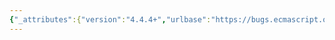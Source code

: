 ```yaml
---
{"_attributes":{"version":"4.4.4+","urlbase":"https://bugs.ecmascript.org/","maintainer":"dherman@mozilla.com"},"bug":{"bug_id":999,"creation_ts":"2012-11-23 15:22:00 -0800","short_desc":"Runtime Semantics: GetTemplateCallSite Abstract Operation bold \"and\"","delta_ts":"2012-12-21 18:08:41 -0800","product":"Draft for 6th Edition","component":"editorial issue","version":"Rev 12: November 22, 2012 Draft","rep_platform":"All","op_sys":"All","bug_status":"RESOLVED","resolution":"FIXED","priority":"Normal","bug_severity":"enhancement","everconfirmed":true,"reporter":{"uid":"waldron.rick","name":"Rick Waldron"},"assigned_to":{"uid":"allen","name":"Allen Wirfs-Brock"},"cc":"waldron.rick","long_desc":[{"commentid":2724,"comment_count":0,"who":{"uid":"waldron.rick","name":"Rick Waldron"},"bug_when":"2012-11-23 15:22:53 -0800","thetext":"The word \"and\" appears in bold twice"},{"commentid":2742,"comment_count":1,"who":{"uid":"allen","name":"Allen Wirfs-Brock"},"bug_when":"2012-11-23 16:09:31 -0800","thetext":"corrected in rev 13 editor's draft"}]}}
---
```

